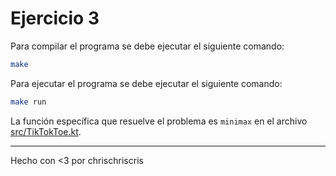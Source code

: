 # Ejercicio 3

Para compilar el programa se debe ejecutar el siguiente comando:

```bash
make
```

Para ejecutar el programa se debe ejecutar el siguiente comando:

```bash
make run
```

La función específica que resuelve el problema es `minimax` en el archivo [src/TikTokToe.kt](src/TikTokToe.kt).

---
Hecho con <3 por chrischriscris
